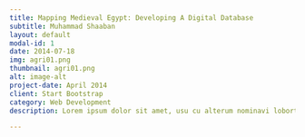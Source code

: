 ```yaml
---
title: Mapping Medieval Egypt: Developing A Digital Database
subtitle: Muhammad Shaaban
layout: default
modal-id: 1
date: 2014-07-18
img: agri01.png
thumbnail: agri01.png
alt: image-alt
project-date: April 2014
client: Start Bootstrap
category: Web Development
description: Lorem ipsum dolor sit amet, usu cu alterum nominavi lobortis. At duo novum diceret. Tantas apeirian vix et, usu sanctus postulant inciderint ut, populo diceret necessitatibus in vim. Cu eum dicam feugiat noluisse.

---
```

